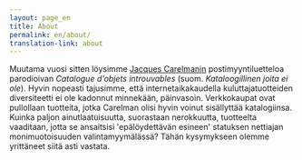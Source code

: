 ```yaml
---
layout: page_en
title: About
permalink: en/about/
translation-link: about
---
```


Muutama vuosi sitten löysimme <a href="https://en.wikipedia.org/wiki/Jacques_Carelman">Jacques Carelmanin</a> postimyyntiluetteloa parodioivan <i>Catalogue d'objets introuvables</i> (suom. <i>Kataloogillinen joita ei ole</i>). Hyvin nopeasti tajusimme, että internetaikakaudella kuluttajatuotteiden diversiteetti ei ole kadonnut minnekään, päinvasoin. Verkkokaupat ovat pullollaan tuotteita, jotka Carelman olisi hyvin voinut sisällyttää katalogiinsa. Kuinka paljon ainutlaatuisuutta, suorastaan nerokkuutta, tuotteelta vaaditaan, jotta se ansaitsisi 'epälöydettävän esineen' statuksen nettiajan monimuotoisuuden valintamyymälässä? Tähän kysymykseen olemme yrittäneet siitä asti vastata.
